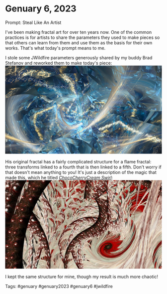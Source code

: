 # Genuary 6, 2023
Prompt: Steal Like An Artist

I've been making fractal art for over ten years now. One of the common practices is for artists to share the parameters they used to make pieces so that others can learn from them and use them as the basis for their own works. That's what today's prompt means to me.

I stole some JWildfire parameters generously shared by my buddy Brad Stefanov and reworked them to make today's piece:
![](gen06.png)

His original fractal has a fairly complicated structure for a flame fractal: three transforms linked to a fourth that is then linked to a fifth. Don't worry if that doesn't mean anything to you! It's just a description of the magic that made this, which he titled [*ChocoCherryCream Swirl*](https://www.deviantart.com/snicker02/art/ChocoCherryCream-Swirl-943576287):
![](ChocoCherryCreamSwirl.png)

I kept the same structure for mine, though my result is much more chaotic!

Tags: #genuary #genuary2023 #genuary6 #jwildfire